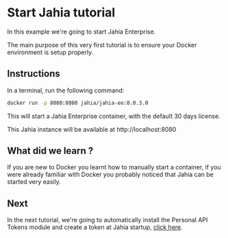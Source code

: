 # Start Jahia tutorial

In this example we're going to start Jahia Enterprise.

The main purpose of this very first tutorial is to ensure your Docker environment is setup properly.

## Instructions

In a terminal, run the following command:

```bash
docker run -p 8080:8080 jahia/jahia-ee:8.0.3.0
```

This will start a Jahia Enterprise container, with the default 30 days license. 

This Jahia instance will be available at http://localhost:8080

## What did we learn ?

If you are new to Docker you learnt how to manually start a container, if you were already familiar with Docker you probably noticed that Jahia can be started very easily.

## Next

In the next tutorial, we're going to automatically install the Personal API Tokens module and create a token at Jahia startup, [click here](../01-personal-api-tokens/).
